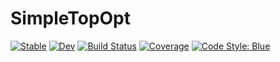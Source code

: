 # SimpleTopOpt

[![Stable](https://img.shields.io/badge/docs-stable-blue.svg)](https://mjachi.github.io/SimpleTopOpt.jl/stable/)
[![Dev](https://img.shields.io/badge/docs-dev-blue.svg)](https://mjachi.github.io/SimpleTopOpt.jl/dev/)
[![Build Status](https://github.com/mjachi/SimpleTopOpt.jl/actions/workflows/CI.yml/badge.svg?branch=main)](https://github.com/mjachi/SimpleTopOpt.jl/actions/workflows/CI.yml?query=branch%3Amain)
[![Coverage](https://codecov.io/gh/mjachi/SimpleTopOpt.jl/branch/main/graph/badge.svg)](https://codecov.io/gh/mjachi/SimpleTopOpt.jl)
[![Code Style: Blue](https://img.shields.io/badge/code%20style-blue-4495d1.svg)](https://github.com/invenia/BlueStyle)
